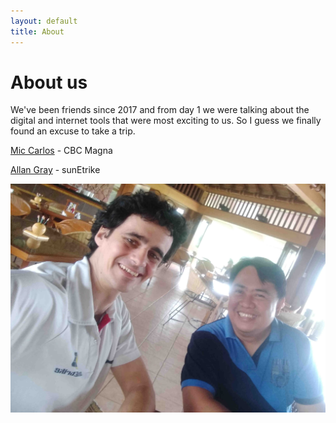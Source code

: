 ```yaml
---
layout: default
title: About
---
```


# About us


We've been friends since 2017 and from day 1 we were talking about the digital and internet tools that were most exciting to us.
So I guess we finally found an excuse to take a trip.

[Mic Carlos](https://www.linkedin.com/in/michael-carlos-3008ab31) - CBC Magna 

[Allan Gray](https://www.sunetrike.com/team/al-gray) - sunEtrike 

![Mic n Al](assets/img/al-n-mic.jpg)